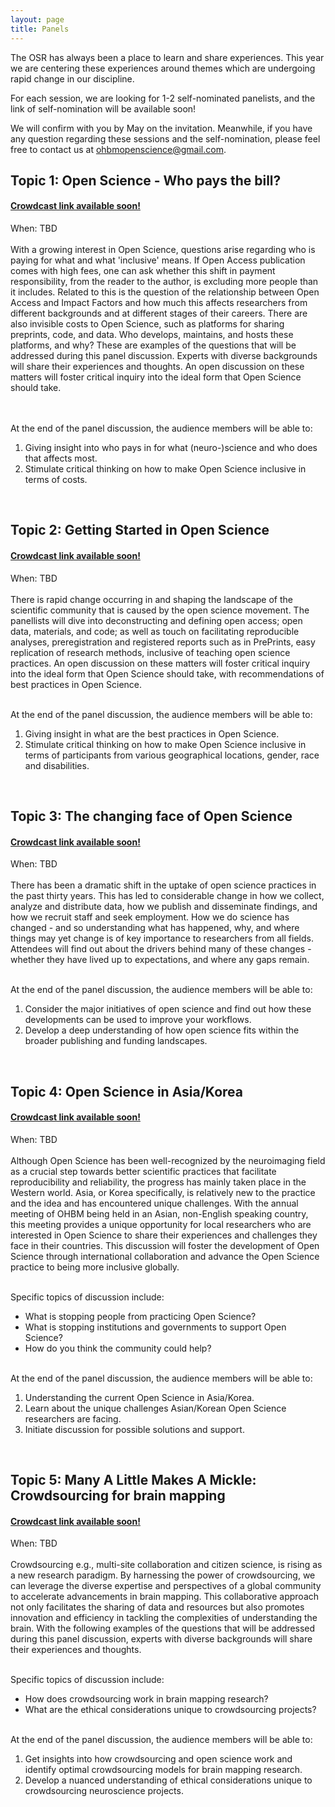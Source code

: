```yaml
---
layout: page
title: Panels
---
```


<html>
<script>

function getPanelSpeakersForPanelName(panelName) {
  // Filter all speakers to select only those that are in the given panel
  const speakers = {{ site.data.speakers | jsonify }};
  const panelSpeakers = speakers.filter(speaker => speaker.Panel !== undefined);
  return panelSpeakers.filter(speaker => (speaker.Panel && speaker.Panel.toLowerCase().includes(panelName.toLowerCase())));
}

function getUrlForSpeaker(speaker) {
  // Take website if available, then twitter, then github
  if (speaker.Website) {
    return speaker.Website;
  }
  if (speaker.Twitter) {
    return speaker.Twitter;
  }
  if (speaker.Github) {
    return speaker.Github;
  }

  return "";
}

function emptyStringForNull(element) {
  // Return empty string if the element is null to prevent the display of "null" on the page
  const out = element ? element : "";
  return out;
}

function getImageAssetPathForSpeaker(speaker) {
  // Retrieve image path of the speaker photo
  return `../img/speakers/${speaker.Name.toLowerCase().replaceAll(' ', '_')}.jpg`;
}

function formatSpeakerDiv(speaker) {
  // Generate a card for speaker with photo | name | panel job | affiliation | twitter | github
  // Only the speaker name is mandatory but you should check that there is a SURNAME_NAME.jpg
  // photo in the img/speakers folder
  // For the other fields, it only appears if the value is defined in the _data/speakers.csv
  if (!speaker.Name || speaker.Name === "") {
    return "";
  }

  const speakerUrl = getUrlForSpeaker(speaker);

  return `
    <div>
      <a style="color:#05323F" href="${speakerUrl}">
        <img src=${getImageAssetPathForSpeaker(speaker)} />

        <h3>${speaker.Name}</h3>
        ${speaker.Job ? `<h4>${speaker.Job}</h4>` : ""}
        ${speaker.Affiliation ? `<h6>${speaker.Affiliation}</h6>` : ""}
      </a>
      ${speaker.Twitter ? `<a target="_blank" href="${speaker.Twitter}"><i class="fa fa-twitter fa-2x"></i></a>` : ""}
      ${speaker.GitHub ? `<a target="_blank" href="${speaker.GitHub}"><i class="fa fa-github fa-2x"></i></a>` : ""}
    </div>
  `;
}

function displayPanel(panelName) {
  // Generate divs that contain all the speakers that are in the given panel
  const speakers = getPanelSpeakersForPanelName(panelName);
  return `${speakers.map(formatSpeakerDiv).join("")}`;
}

</script>
</html>


The OSR has always been a place to learn and share experiences.
This year we are centering these experiences around themes which are undergoing rapid change in our discipline. 

For each session, we are looking for 1-2 self-nominated panelists, and the link of self-nomination will be available soon! 
<!-- **If you are interested in joining as a panelist and would like to self-nominate, please fill in the following form!** <br>

<iframe width="640px" height="480px" src="https://forms.office.com/Pages/ResponsePage.aspx?id=DQSIkWdsW0yxEjajBLZtrQAAAAAAAAAAAAMAAC9pqdJUN0FOODU0N0Y2VUxDWDQwWkI0S0NMSTgwMy4u&embed=true" frameborder="0" marginwidth="0" marginheight="0" style="border: none; max-width:100%; max-height:100vh" allowfullscreen webkitallowfullscreen mozallowfullscreen msallowfullscreen> </iframe> -->

We will confirm with you by May on the invitation. Meanwhile, if you have any question regarding these sessions and the self-nomination, please feel free to contact us at ohbmopenscience@gmail.com.

## Topic 1: Open Science - Who pays the bill?
#### <a href="" target="_blank">Crowdcast link available soon!<!-- Join on Crowdcast --> </a> 
When: TBD <!-- 8:00 GMT-4 | July 23, 2023 (Sunday) --> <br/>
<br/>
With a growing interest in Open Science, questions arise regarding who is paying for what and what 'inclusive' means. If Open Access publication comes with high fees, one can ask whether this shift in payment responsibility, from the reader to the author, is excluding more people than it includes. Related to this is the question of the relationship between Open Access and Impact Factors and how much this affects researchers from different backgrounds and at different stages of their careers. There are also invisible costs to Open Science, such as platforms for sharing preprints, code, and data. Who develops, maintains, and hosts these platforms, and why? These are examples of the questions that will be addressed during this panel discussion. Experts with diverse backgrounds will share their experiences and thoughts. An open discussion on these matters will foster critical inquiry into the ideal form that Open Science should take.   
<br><br>

At the end of the panel discussion, the audience members will be able to:
  1. Giving insight into who pays in for what (neuro-)science and who does that affects most.
  2. Stimulate critical thinking on how to make Open Science inclusive in terms of costs.
<br/>

<html>
<div class="panel-speakers" id="panel1"></div>

<script>
document.getElementById("open-science-panel").innerHTML = displayPanel("Open Science");
</script>
</html>

## Topic 2: Getting Started in Open Science
#### <a href="" target="_blank">Crowdcast link available soon!<!-- Join on Crowdcast --> </a> 
When: TBD <!-- 14:15 GMT-4 | July 23, 2023 (Sunday) --> <br/>
<br/>
There is rapid change occurring in and shaping the landscape of the scientific community that is caused by the open science movement. The panellists will dive into deconstructing and defining open access; open data, materials, and code; as well as touch on facilitating reproducible analyses, preregistration and registered reports such as in PrePrints, easy replication of research methods, inclusive of teaching open science practices. An open discussion on these matters will foster critical inquiry into the ideal form that Open Science should take, with recommendations of best practices in Open Science. 
<br><br>

At the end of the panel discussion, the audience members will be able to:
  1. Giving insight in what are the best practices in Open Science.
  2. Stimulate critical thinking on how to make Open Science inclusive in terms of participants from various geographical locations, gender, race and disabilities.
<br/>
<html>
<div class="panel-speakers" id="panel2"></div>

<script>
document.getElementById("open-publishing-panel").innerHTML = displayPanel("Open Publishing");
</script>
</html>


## Topic 3: The changing face of Open Science
#### <a href="" target="_blank">Crowdcast link available soon!<!-- Join on Crowdcast --> </a> 
When: TBD <!-- 8:00 GMT-4 | July 24, 2023 (Monday) --> <br/>
<br/>
There has been a dramatic shift in the uptake of open science practices in the past thirty years. This has led to considerable change in how we collect, analyze and distribute data, how we publish and disseminate findings, and how we recruit staff and seek employment. How we do science has changed - and so understanding what has happened, why, and where things may yet change is of key importance to researchers from all fields. Attendees will find out about the drivers behind many of these changes - whether they have lived up to expectations, and where any gaps remain.
<br><br>

At the end of the panel discussion, the audience members will be able to:
  1. Consider the major initiatives of open science and find out how these developments can be used to improve your workflows.
  2. Develop a deep understanding of how open science fits within the broader publishing and funding landscapes.
<br/>
<html>
<div class="panel-speakers" id="panel3"></div>

<script>
document.getElementById("open-code-panel").innerHTML = displayPanel("Open Code");
</script>
</html>


## Topic 4: Open Science in Asia/Korea
#### <a href="" target="_blank">Crowdcast link available soon!<!-- Join on Crowdcast --> </a> 
When: TBD <!-- 10:30 GMT-4 | July 25, 2023 (Tuesday) --> <br/>
<br/>
Although Open Science has been well-recognized by the neuroimaging field as a crucial step towards better scientific practices that facilitate reproducibility and reliability, the progress has mainly taken place in the Western world. Asia, or Korea specifically, is relatively new to the practice and the idea and has encountered unique challenges. With the annual meeting of OHBM being held in an Asian, non-English speaking country, this meeting provides a unique opportunity for local researchers who are interested in Open Science to share their experiences and challenges they face in their countries. This discussion will foster the development of Open Science through international collaboration and advance the Open Science practice to being more inclusive globally.
<br><br>

Specific topics of discussion include:
  - What is stopping people from practicing Open Science?
  - What is stopping institutions and governments to support Open Science?
  - How do you think the community could help?
<br><br>

At the end of the panel discussion, the audience members will be able to:
  1. Understanding the current Open Science in Asia/Korea.
  2. Learn about the unique challenges Asian/Korean Open Science researchers are facing.
  3. Initiate discussion for possible solutions and support.
<br/>
<html>
<div class="panel-speakers" id="panel4"></div>

<script>
document.getElementById("statistical-perspectives-panel").innerHTML = displayPanel("Statistical Perspectives");
</script>
</html>

## Topic 5: Many A Little Makes A Mickle: Crowdsourcing for brain mapping
#### <a href="" target="_blank">Crowdcast link available soon!<!-- Join on Crowdcast --> </a> 
When: TBD <!-- 10:30 GMT-4 | July 26, 2023 (Wednesday) --> <br/>
<br/>
Crowdsourcing e.g., multi-site collaboration and citizen science, is rising as a new research paradigm. By harnessing the power of crowdsourcing, we can leverage the diverse expertise and perspectives of a global community to accelerate advancements in brain mapping. This collaborative approach not only facilitates the sharing of data and resources but also promotes innovation and efficiency in tackling the complexities of understanding the brain. With the following examples of the questions that will be addressed during this panel discussion, experts with diverse backgrounds will share their experiences and thoughts.
<br><br>

Specific topics of discussion include:
  - How does crowdsourcing work in brain mapping research? 
  - What are the ethical considerations unique to crowdsourcing projects? 
<br><br>

At the end of the panel discussion, the audience members will be able to:
  1. Get insights into how crowdsourcing and open science work and identify optimal crowdsourcing models for brain mapping research.
  2. Develop a nuanced understanding of ethical considerations unique to crowdsourcing neuroscience projects.
<br>
<html>
<div class="panel-speakers" id="panel5"></div>

<script>
document.getElementById("social-bias-panel").innerHTML = displayPanel("Social Bias");
</script>
</html>
